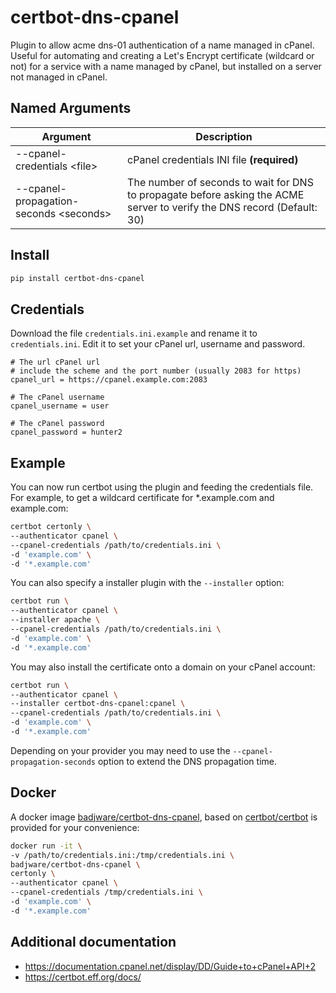 # certbot-dns-cpanel

Plugin to allow acme dns-01 authentication of a name managed in cPanel. Useful for automating and creating a Let's Encrypt certificate (wildcard or not) for a service with a name managed by cPanel, but installed on a server not managed in cPanel.

## Named Arguments
| Argument | Description |
| --- | --- |
| --cpanel-credentials &lt;file&gt; | cPanel credentials INI file **(required)** |
| --cpanel-propagation-seconds &lt;seconds&gt; | The number of seconds to wait for DNS to propagate before asking the ACME server to verify the DNS record (Default: 30) |

## Install
``` bash
pip install certbot-dns-cpanel
```

## Credentials
Download the file `credentials.ini.example` and rename it to `credentials.ini`. Edit it to set your cPanel url, username and password.
```
# The url cPanel url
# include the scheme and the port number (usually 2083 for https)
cpanel_url = https://cpanel.example.com:2083

# The cPanel username
cpanel_username = user

# The cPanel password
cpanel_password = hunter2
```

## Example
You can now run certbot using the plugin and feeding the credentials file.
For example, to get a wildcard certificate for *.example.com and example.com:
``` bash
certbot certonly \
--authenticator cpanel \
--cpanel-credentials /path/to/credentials.ini \
-d 'example.com' \
-d '*.example.com'
```

You can also specify a installer plugin with the `--installer` option:

``` bash
certbot run \
--authenticator cpanel \
--installer apache \
--cpanel-credentials /path/to/credentials.ini \
-d 'example.com' \
-d '*.example.com'
```

You may also install the certificate onto a domain on your cPanel account:

```bash
certbot run \
--authenticator cpanel \
--installer certbot-dns-cpanel:cpanel \
--cpanel-credentials /path/to/credentials.ini \
-d 'example.com' \
-d '*.example.com'
```

Depending on your provider you may need to use the `--cpanel-propagation-seconds` option to extend
the DNS propagation time.

## Docker
A docker image [badjware/certbot-dns-cpanel](https://hub.docker.com/r/badjware/certbot-dns-cpanel), based on [certbot/certbot](https://hub.docker.com/r/certbot/certbot) is provided for your convenience:
``` bash
docker run -it \
-v /path/to/credentials.ini:/tmp/credentials.ini \
badjware/certbot-dns-cpanel \
certonly \
--authenticator cpanel \
--cpanel-credentials /tmp/credentials.ini \
-d 'example.com' \
-d '*.example.com'
```

## Additional documentation
* https://documentation.cpanel.net/display/DD/Guide+to+cPanel+API+2
* https://certbot.eff.org/docs/
